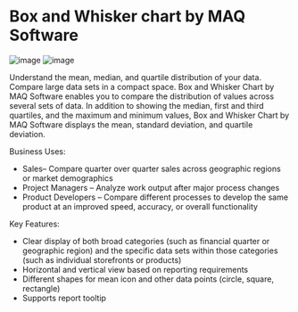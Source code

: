 
# Box and Whisker chart by MAQ Software

![image](https://user-images.githubusercontent.com/118057504/218453717-854d0eb3-ac67-4eec-ba84-4c4c6707a7a2.png)
![image](https://user-images.githubusercontent.com/118057504/218453860-1b7e1cc6-0f5d-4717-bafa-6c0be4cdb112.png)



Understand the mean, median, and quartile distribution of your data.
Compare large data sets in a compact space. Box and Whisker Chart by MAQ Software enables you to compare the distribution of values across several sets of data. In addition to showing the median, first and third quartiles, and the maximum and minimum values, Box and Whisker Chart by MAQ Software displays the mean, standard deviation, and quartile deviation.

Business Uses:

- Sales– Compare quarter over quarter sales across geographic regions or market demographics
- Project Managers – Analyze work output after major process changes
- Product Developers – Compare different processes to develop the same product at an improved speed, accuracy, or overall functionality

Key Features:

- Clear display of both broad categories (such as financial quarter or geographic region) and the specific data sets within those categories (such as individual storefronts or products)
- Horizontal and vertical view based on reporting requirements
- Different shapes for mean icon and other data points (circle, square, rectangle)
- Supports report tooltip
